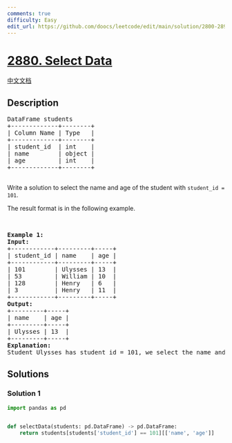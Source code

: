 ```yaml
---
comments: true
difficulty: Easy
edit_url: https://github.com/doocs/leetcode/edit/main/solution/2800-2899/2880.Select%20Data/README_EN.md
---
```


<!-- problem:start -->

# [2880. Select Data](https://leetcode.com/problems/select-data)

[中文文档](/solution/2800-2899/2880.Select%20Data/README.md)

## Description

<pre>
DataFrame students
+-------------+--------+
| Column Name | Type   |
+-------------+--------+
| student_id  | int    |
| name        | object |
| age         | int    |
+-------------+--------+

</pre>

<p>Write a solution to select the name and age of the student with <code>student_id = 101</code>.</p>

<p>The result format is in the following example.</p>

<p>&nbsp;</p>
<pre>
<strong>Example 1:
Input:</strong>
+------------+---------+-----+
| student_id | name    | age |
+------------+---------+-----+
| 101        | Ulysses | 13  |
| 53         | William | 10  |
| 128        | Henry   | 6   |
| 3          | Henry   | 11  |
+------------+---------+-----+
<strong>Output:</strong>
+---------+-----+
| name    | age | 
+---------+-----+
| Ulysses | 13  |
+---------+-----+
<strong>Explanation:
</strong>Student Ulysses has student_id = 101, we select the name and age.</pre>

## Solutions

<!-- solution:start -->

### Solution 1

<!-- tabs:start -->

```python
import pandas as pd


def selectData(students: pd.DataFrame) -> pd.DataFrame:
    return students[students['student_id'] == 101][['name', 'age']]
```

<!-- tabs:end -->

<!-- solution:end -->

<!-- problem:end -->
